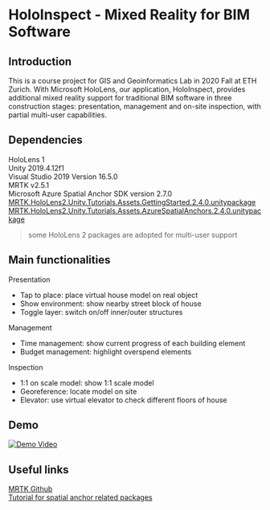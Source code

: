 # HoloInspect - Mixed Reality for BIM Software

## Introduction
This is a course project for GIS and Geoinformatics Lab in 2020 Fall at ETH Zurich. 
With Microsoft HoloLens, our application, HoloInspect, provides additional mixed reality support for traditional BIM software in three construction stages:
presentation, management and on-site inspection, with partial multi-user capabilities. 

## Dependencies
HoloLens 1 <br/>
Unity 2019.4.12f1 <br/>
Visual Studio 2019 Version 16.5.0 <br/>
MRTK v2.5.1 <br/>
Microsoft Azure Spatial Anchor SDK version 2.7.0 <br/>
[MRTK.HoloLens2.Unity.Tutorials.Assets.GettingStarted.2.4.0.unitypackage](https://docs.microsoft.com/en-us/windows/mixed-reality/develop/unity/tutorials/mr-learning-asa-02#importing-the-tutorial-assets) <br/>
[MRTK.HoloLens2.Unity.Tutorials.Assets.AzureSpatialAnchors.2.4.0.unitypackage](https://docs.microsoft.com/en-us/windows/mixed-reality/develop/unity/tutorials/mr-learning-asa-02#importing-the-tutorial-assets)
> some HoloLens 2 packages are adopted for multi-user support

## Main functionalities

Presentation
+ Tap to place: place virtual house model on real object
+ Show environment: show nearby street block of house
+ Toggle layer: switch on/off inner/outer structures

Management
+ Time management: show current progress of each building element
+ Budget management: highlight overspend elements

Inspection
+ 1:1 on scale model: show 1:1 scale model
+ Georeference: locate model on site
+ Elevator: use virtual elevator to check different floors of house

## Demo 

[![Demo Video](http://img.youtube.com/vi/EXrDo03un5o/0.jpg)](https://www.youtube.com/watch?app=desktop&v=EXrDo03un5o&feature=youtu.be&ab_channel=HaydenSun)

## Useful links
[MRTK Github](https://github.com/microsoft/MixedRealityToolkit-Unity) <br/>
[Tutorial for spatial anchor related packages](https://docs.microsoft.com/en-us/windows/mixed-reality/develop/unity/tutorials/mr-learning-asa-02#importing-the-tutorial-assets)

